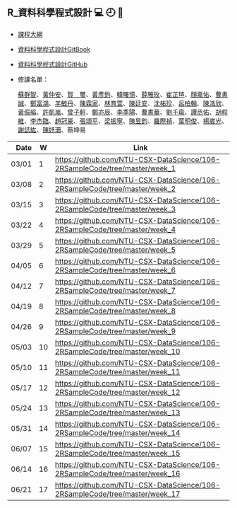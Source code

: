 ## R_資料科學程式設計 :computer: :clock9: :bell:

- [課程大綱](https://nol.ntu.edu.tw/nol/coursesearch/print_table.php?course_id=H03%2004010&class=&dpt_code=H020&ser_no=46352&semester=106-2&lang=CH)

- [資料科學程式設計GitBook](https://www.gitbook.com/book/pecu/r_)
- [資料科學程式設計GitHub](https://github.com/NTU-CSX-DataScience/106-2RSampleCode)


- 修課名單：
  
    [蘇群智](https://github.com/charles9358/R-charles9358)、[黃仲安](https://github.com/ndcahuang/dsprogramming)、[賀　璽](https://github.com/hersey77/R2018-spring)、[黃彥鈞](https://github.com/Weber12321/Weber1234)、[韓曙憶](https://github.com/zoey7407/CSX_RProject_Spring_2018)、[薛雅玫](https://github.com/AmyHs/Rcode)、[崔芷瑄](https://github.com/viviantsui0514/Rcourses2018)、[顏嘉佑](https://github.com/rgmmmt4r/106-2_R_b04303117)、[曹書誠](https://github.com/b02303005/b02303005_Practice1)、[鄭富鴻](https://github.com/Cetoz/CSX-DataScience)、[羊敏丹](https://github.com/Suuuuny/courseR)、[陳霖家](https://github.com/lingachen/coding)、[林育萱](https://github.com/rabbit55/cs-x-programming)、[陳廷安](https://github.com/TimAgro/Data_Science_R_NTU)、[沈祐珍](https://github.com/b03602023/1062CSX_project)、[呂柏翰](https://github.com/HansLu16/CSX-RProject-spring-2018)、[陳浩欣](https://github.com/hausin/Hello)、[黃侲艗](https://github.com/nalol831123/R)、[許凱嵐](https://github.com/iamkailan/2018_spring_CSX)、[曾子軒](https://github.com/Dennishi0925/CSX_RProject_Spring_2018)、[鄭亦辰](https://github.com/d336643/2018_CSX_RProject)、[李季陽](https://github.com/skyspirit2327/107_DSCD)、[曹書華](https://github.com/Sophiasufas/DataScienceR)、[劉千瑜](https://github.com/chienyuliu/Data-Science-Programming)、[譚丞佑](https://github.com/ugotsuyokunaru/DataScienceCourse)、[胡程維](https://github.com/HcwXd/CSX_RProject_Spring_2018)、[李杰臨](https://github.com/Justin19960919/R2018spring_coding)、[趙冠豪](https://github.com/HowardChao/CSX_RProject_Spring_2018)、[張頌平](https://github.com/joshchang1112/cs-x-programming)、[梁振寧](https://github.com/slimykat/CSX_4001_106-2)、[陳昱鈞](https://github.com/jeffrey1227/Rprogramming)、[羅際禎](https://github.com/B04902039/DataScienceProgramming2018spring)、[葉明俊](https://github.com/b04902122/CSX_R)、[楊崴光](https://github.com/tifmin1525/2018SpringCSX)、[謝誌紘](https://github.com/dppss90008/NTU_code)、[陳妤珊](https://github.com/fionisme/datascience)、蔡坤易

| Date   | W    | Link                                                           |
| --:    | --   | --                                                             |
| 03/01  |  1   | https://github.com/NTU-CSX-DataScience/106-2RSampleCode/tree/master/week_1 |
| 03/08  |  2   | https://github.com/NTU-CSX-DataScience/106-2RSampleCode/tree/master/week_2 |
| 03/15  |  3   | https://github.com/NTU-CSX-DataScience/106-2RSampleCode/tree/master/week_3 |
| 03/22  |  4   | https://github.com/NTU-CSX-DataScience/106-2RSampleCode/tree/master/week_4 |
| 03/29  |  5   | https://github.com/NTU-CSX-DataScience/106-2RSampleCode/tree/master/week_5 |
| 04/05  |  6   | https://github.com/NTU-CSX-DataScience/106-2RSampleCode/tree/master/week_6 |
| 04/12  |  7   | https://github.com/NTU-CSX-DataScience/106-2RSampleCode/tree/master/week_7 |
| 04/19  |  8   | https://github.com/NTU-CSX-DataScience/106-2RSampleCode/tree/master/week_8 |
| 04/26  |  9   | https://github.com/NTU-CSX-DataScience/106-2RSampleCode/tree/master/week_9 |
| 05/03  |  10  | https://github.com/NTU-CSX-DataScience/106-2RSampleCode/tree/master/week_10 |
| 05/10  |  11  | https://github.com/NTU-CSX-DataScience/106-2RSampleCode/tree/master/week_11 |
| 05/17  |  12  | https://github.com/NTU-CSX-DataScience/106-2RSampleCode/tree/master/week_12 |
| 05/24  |  13  | https://github.com/NTU-CSX-DataScience/106-2RSampleCode/tree/master/week_13 |
| 05/31  |  14  | https://github.com/NTU-CSX-DataScience/106-2RSampleCode/tree/master/week_14 |
| 06/07  |  15  | https://github.com/NTU-CSX-DataScience/106-2RSampleCode/tree/master/week_15 |
| 06/14  |  16  | https://github.com/NTU-CSX-DataScience/106-2RSampleCode/tree/master/week_16 |
| 06/21  |  17  | https://github.com/NTU-CSX-DataScience/106-2RSampleCode/tree/master/week_17 |
